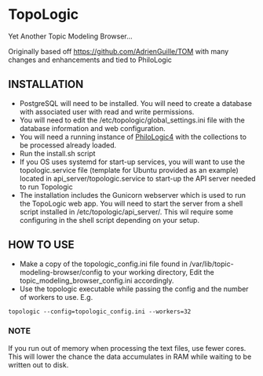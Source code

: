 # TopoLogic

Yet Another Topic Modeling Browser...

Originally based off https://github.com/AdrienGuille/TOM with many changes and enhancements and tied to PhiloLogic

## INSTALLATION

-   PostgreSQL will need to be installed. You will need to create a database with associated user with read and write permissions.
-   You will need to edit the /etc/topologic/global_settings.ini file with the database information and web configuration.
-   You will need a running instance of <a href="https://github.com/ARTFL-Project/PhiloLogic4">PhiloLogic4</a> with the collections to be processed already loaded.
-   Run the install.sh script
-   If you OS uses systemd for start-up services, you will want to use the topologic.service file (template for Ubuntu provided as an example) located in api_server/topologic.service to start-up the API server needed to run Topologic
-  The installation includes the Gunicorn webserver which is used to run the TopoLogic web app. You will need to start the server from a shell script installed in /etc/topologic/api_server/. This wil require some configuring in the shell script depending on your setup. 


## HOW TO USE

-   Make a copy of the topologic_config.ini file found in /var/lib/topic-modeling-browser/config to your working directory, Edit the topic_modeling_browser_config.ini accordingly.
-   Use the topologic executable while passing the config and the number of workers to use. E.g.

`topologic --config=topologic_config.ini --workers=32`

### NOTE

If you run out of memory when processing the text files, use fewer cores. This will lower the chance the data accumulates in RAM while waiting to be written out to disk.
